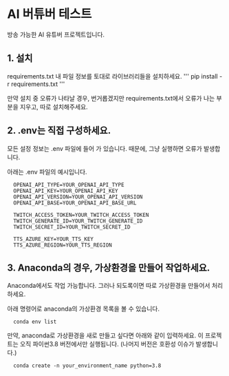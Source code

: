 # AI 버튜버 테스트

방송 가능한 AI 유튜버 프로젝트입니다.


## 1. 설치
requirements.txt 내 파일 정보를 토대로 라이브러리들을 설치하세요.
'''
  pip install -r requirements.txt
'''

만약 설치 중 오류가 나타날 경우, 
번거롭겠지만 requirements.txt에서 오류가 나는 부분을 지우고, 따로 설치해주세요.


## 2. .env는 직접 구성하세요.
모든 설정 정보는 .env 파일에 들어 가 있습니다.
때문에, 그냥 실행하면 오류가 발생합니다.

아래는 .env 파일의 예시입니다.
```
  OPENAI_API_TYPE=YOUR_OPENAI_API_TYPE
  OPENAI_API_KEY=YOUR_OPENAI_API_KEY
  OPENAI_API_VERSION=YOUR_OPENAI_API_VERSION
  OPENAI_API_BASE=YOUR_OPENAI_API_BASE_URL

  TWITCH_ACCESS_TOKEN=YOUR_TWITCH_ACCESS_TOKEN
  TWITCH_GENERATE_ID=YOUR_TWITCH_GENERATE_ID
  TWITCH_SECRET_ID=YOUR_TWITCH_SECRET_ID

  TTS_AZURE_KEY=YOUR_TTS_KEY
  TTS_AZURE_REGION=YOUR_TTS_REGION
```


## 3. Anaconda의 경우, 가상환경을 만들어 작업하세요.

Anaconda에서도 작업 가능합니다.
그러나 되도록이면 따로 가상환경을 만들어서 처리하세요.

아래 명령어로 anaconda의 가상환경 목록을 볼 수 있습니다.
```
  conda env list
```


만약, anaconda로 가상환경을 새로 만들고 싶다면 아래와 같이 입력하세요.
이 프로젝트는 오직 파이썬3.8 버전에서만 실행됩니다. (나머지 버전은 호환성 이슈가 발생합니다.)
```
  conda create -n your_environment_name python=3.8
```